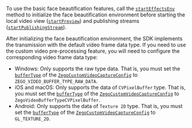 To use the basic face beautification features, call the [`startEffectsEnv`](@startEffectsEnv) method to initialize the face beautification environment before starting the local video view ([`startPreview`](@startPreview)) and publishing streams ([`startPublishingStream`](@startPublishingStream)).

After initializing the face beautification environment, the SDK implements the transmission with the default video frame data type. If you need to use the custom video pre-processing feature, you will need to configure the corresponding video frame data type:

- Windows: Only supports the raw type data. That is, you must set the [`bufferType`](https://www.zegocloud.com/article/api?doc=Express_Video_SDK_API~CPP_windows~struct~zego-express-zego-custom-video-capture-config&jumpType=route#buffer-type) of the [`ZegoCustomVideoCaptureConfig`](https://www.zegocloud.com/article/api?doc=Express_Video_SDK_API~CPP_windows~struct~zego-express-zego-custom-video-capture-config&jumpType=route) to `ZEGO_VIDEO_BUFFER_TYPE_RAW_DATA`.
- iOS and macOS: Only supports the data of `CVPixelBuffer` type. That is, you must set the   [`bufferType`](https://www.zegocloud.com/article/api?doc=Express_Video_SDK_API~objectivec_ios~enum~ZegoVideoBufferType) of the [`ZegoCustomVideoCaptureConfig`](https://www.zegocloud.com/article/api?doc=Express_Video_SDK_API~objective-c_ios~class~ZegoCustomVideoCaptureConfig) to `ZegoVideoBufferTypeCVPixelBuffer`.
- Android: Only supports the data of `Texture 2D` type. That is, you must set the [`bufferType`](https://www.zegocloud.com/article/api?doc=Express_Video_SDK_API~Java_android~class~im-zego-zegoexpress-entity-zego-custom-video-capture-config&jumpType=route#buffer-type) of the [`ZegoCustomVideoCaptureConfig`](https://www.zegocloud.com/article/api?doc=Express_Video_SDK_API~Java_android~class~im-zego-zegoexpress-entity-zego-custom-video-capture-config&jumpType=route) to `GL_TEXTURE_2D`. 







